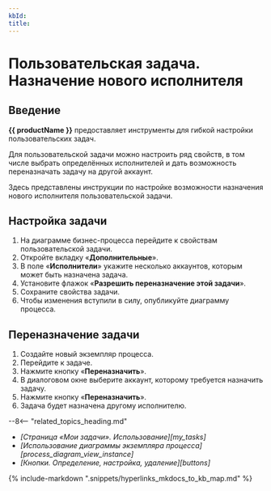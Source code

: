 ```yaml
---
kbId:
title:
---
```


# Пользовательская задача. Назначение нового исполнителя

## Введение

**{{ productName }}** предоставляет инструменты для гибкой настройки пользовательских задач.

Для пользовательской задачи можно настроить ряд свойств, в том числе выбрать определённых исполнителей и дать возможность переназначать задачу на другой аккаунт.

Здесь представлены инструкции по настройке возможности назначения нового исполнителя пользовательской задачи.

## Настройка задачи

1. На диаграмме бизнес-процесса перейдите к свойствам пользовательской задачи.
2. Откройте вкладку «**Дополнительные**».
3. В поле «**Исполнители**» укажите несколько аккаунтов, которым может быть назначена задача.
4. Установите флажок «**Разрешить переназначение этой задачи**».
5. Сохраните свойства задачи.
6. Чтобы изменения вступили в силу, опубликуйте диаграмму процесса.

## Переназначение задачи

1. Создайте новый экземпляр процесса.
2. Перейдите к задаче.
3. Нажмите кнопку «**Переназначить**».
4. В диалоговом окне выберите аккаунт, которому требуется назначить задачу.
5. Нажмите кнопку «**Переназначить**».
6. Задача будет назначена другому исполнителю.

<div class="relatedTopics" markdown="block">

--8<-- "related_topics_heading.md"

- _[Страница «Мои задачи». Использование][my_tasks]_
- _[Использование диаграммы экземпляра процесса][process_diagram_view_instance]_
- _[Кнопки. Определение, настройка, удаление][buttons]_

</div>

{%
include-markdown ".snippets/hyperlinks_mkdocs_to_kb_map.md"
%}
